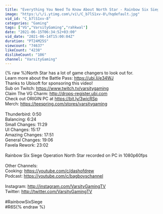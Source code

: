 ```yaml
---
title: "Everything You Need To Know About North Star - Rainbow Six Siege"
image: "https:\/\/i.ytimg.com\/vi\/C_b7lS1xv-8\/hqdefault.jpg"
vid_id: "C_b7lS1xv-8"
categories: "Gaming"
tags: ["VG","VarsityGaming","rahkwal"]
date: "2021-06-15T06:34:52+03:00"
vid_date: "2021-06-14T15:00:04Z"
duration: "PT24M25S"
viewcount: "74637"
likeCount: "4238"
dislikeCount: "106"
channel: "VarsityGaming"
---
```

{% raw %}North Star has a lot of game changers to look out for.<br />Learn more about the Battle Pass: <a rel="nofollow" target="blank" href="https://ubi.li/e34WJ">https://ubi.li/e34WJ</a><br />Thanks to Ubisoft for sponsoring this video!<br />Sub on Twitch: <a rel="nofollow" target="blank" href="https://www.twitch.tv/varsitygaming">https://www.twitch.tv/varsitygaming</a><br />Claim The VG Charm: <a rel="nofollow" target="blank" href="http://drops-register.ubi.com">http://drops-register.ubi.com</a><br />Check out ORIGIN PC at <a rel="nofollow" target="blank" href="https://bit.ly/3wicRSp">https://bit.ly/3wicRSp</a><br />Merch: <a rel="nofollow" target="blank" href="https://teespring.com/stores/varsitygaming">https://teespring.com/stores/varsitygaming</a><br /><br />Thunderbird: 0:50<br />Balancing: 6:24<br />Small Changes: 11:29<br />UI Changes: 15:17<br />Amazing Changes: 17:51<br />General Changes: 19:06<br />Favela Rework: 23:02<br /><br />Rainbow Six Siege Operation North Star recorded on PC in 1080p60fps<br /><br />Other Channels:<br />Cooking: <a rel="nofollow" target="blank" href="https://youtube.com/c/dashofdrew">https://youtube.com/c/dashofdrew</a><br />Podcast: <a rel="nofollow" target="blank" href="https://youtube.com/c/bagboyschannel">https://youtube.com/c/bagboyschannel</a><br /><br />Instagram: <a rel="nofollow" target="blank" href="http://instagram.com/VarsityGamingTV">http://instagram.com/VarsityGamingTV</a><br />Twitter: <a rel="nofollow" target="blank" href="http://twitter.com/VarsityGamingTV">http://twitter.com/VarsityGamingTV</a><br /><br />#RainbowSixSiege<br />#R6S{% endraw %}
